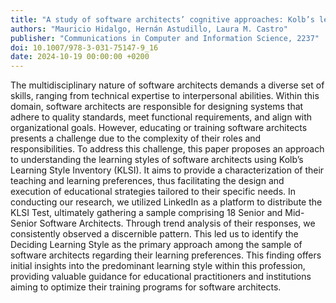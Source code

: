```yaml
---
title: "A study of software architects’ cognitive approaches: Kolb’s learning styles inventory in action"
authors: "Mauricio Hidalgo, Hernán Astudillo, Laura M. Castro"
publisher: "Communications in Computer and Information Science, 2237"
doi: 10.1007/978-3-031-75147-9_16
date: 2024-10-19 00:00:00 +0200
---
```

The multidisciplinary nature of software architects demands a diverse set of skills, ranging from technical expertise to interpersonal abilities. Within this domain, software architects are responsible for designing systems that adhere to quality standards, meet functional requirements, and align with organizational goals. However, educating or training software architects presents a challenge due to the complexity of their roles and responsibilities. To address this challenge, this paper proposes an approach to understanding the learning styles of software architects using Kolb’s Learning Style Inventory (KLSI). It aims to provide a characterization of their teaching and learning preferences, thus facilitating the design and execution of educational strategies tailored to their specific needs. In conducting our research, we utilized LinkedIn as a platform to distribute the KLSI Test, ultimately gathering a sample comprising 18 Senior and Mid-Senior Software Architects. Through trend analysis of their responses, we consistently observed a discernible pattern. This led us to identify the Deciding Learning Style as the primary approach among the sample of software architects regarding their learning preferences. This finding offers initial insights into the predominant learning style within this profession, providing valuable guidance for educational practitioners and institutions aiming to optimize their training programs for software architects.